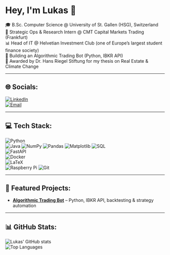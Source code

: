 <!--
**Luggias/Luggias** is a ✨ _special_ ✨ repository because its `README.md` (this file) appears on your GitHub profile.

Here are some ideas to get you started:

- 🔭 I’m currently working on ...
- 🌱 I’m currently learning ...
- 👯 I’m looking to collaborate on ...
- 🤔 I’m looking for help with ...
- 💬 Ask me about ...
- 📫 How to reach me: ...
- 😄 Pronouns: ...
- ⚡ Fun fact: ...
-->

# Hey, I'm Lukas 👋  

🎓 B.Sc. Computer Science @ University of St. Gallen (HSG), Switzerland  
💼 Strategic Ops & Research Intern @ CMT Capital Markets Trading (Frankfurt)  
📊 Head of IT @ Helvetian Investment Club (one of Europe’s largest student finance society)  
🚀 Building an Algorithmic Trading Bot (Python, IBKR API)  
📑 Awarded by Dr. Hans Riegel Stiftung for my thesis on Real Estate & Climate Change   

---

## 🌐 Socials:
[![LinkedIn](https://img.shields.io/badge/LinkedIn-blue?logo=linkedin&logoColor=white)](https://www.linkedin.com/in/lukas-kapferer)  
[![Email](https://img.shields.io/badge/Email-EA4335?logo=gmail&logoColor=white)](mailto:lukas@kapferer.or.at)


---

## 💻 Tech Stack:
![Python](https://img.shields.io/badge/Python-3776AB?logo=python&logoColor=white)  
![Java](https://img.shields.io/badge/Java-007396?logo=openjdk&logoColor=white) 
![NumPy](https://img.shields.io/badge/NumPy-013243?logo=numpy&logoColor=white)
![Pandas](https://img.shields.io/badge/Pandas-150458?logo=pandas&logoColor=white) 
![Matplotlib](https://img.shields.io/badge/Matplotlib-ffffff?logo=plotly&logoColor=blue)
![SQL](https://img.shields.io/badge/SQL-003B57?logo=postgresql&logoColor=white)  
![FastAPI](https://img.shields.io/badge/FastAPI-009688?logo=fastapi&logoColor=white)  
![Docker](https://img.shields.io/badge/Docker-2496ED?logo=docker&logoColor=white)  
![LaTeX](https://img.shields.io/badge/LaTeX-008080?logo=latex&logoColor=white)  
![Raspberry Pi](https://img.shields.io/badge/Raspberry%20Pi-A22846?logo=raspberrypi&logoColor=white)
![Git](https://img.shields.io/badge/Git-F05032?logo=git&logoColor=white)  

---

## 📌 Featured Projects:
- **[Algorithmic Trading Bot](https://github.com/your-repo)** – Python, IBKR API, backtesting & strategy automation  
<!-- - **[FashionNova CMS](https://github.com/your-repo)** – Java-based content management system for e-commerce pages -->
<!-- - **[Event Scraper](https://github.com/your-repo)** – FastAPI tool to scrape investor relations events faster than Bloomberg -->
<!-- - **[LaTeX Template](https://github.com/your-repo)** – Professional document structure for academics & finance -->

---

## 📊 GitHub Stats:
![Lukas' GitHub stats](https://github-readme-stats.vercel.app/api?username=USERNAME&show_icons=true&theme=default)  
![Top Languages](https://github-readme-stats.vercel.app/api/top-langs/?username=USERNAME&layout=compact)  
